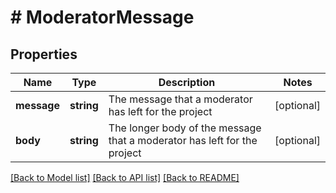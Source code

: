 # # ModeratorMessage

## Properties

Name | Type | Description | Notes
------------ | ------------- | ------------- | -------------
**message** | **string** | The message that a moderator has left for the project | [optional]
**body** | **string** | The longer body of the message that a moderator has left for the project | [optional]

[[Back to Model list]](../../README.md#models) [[Back to API list]](../../README.md#endpoints) [[Back to README]](../../README.md)
